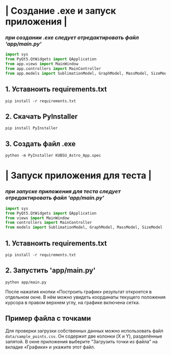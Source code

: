 # **| Создание .exe и запуск приложения |**

### *при создании .exe следует отредактировать файл 'app/main.py'*
```app/main.py
import sys
from PyQt5.QtWidgets import QApplication
from app.views import MainWindow
from app.controllers import MainController
from app.models import SublimationModel, GraphModel, MassModel, SizeModel
```

## 1. Уставноить requirements.txt
```
pip install -r requirements.txt
```

## 2. Скачать PyInstaller
```
pip install PyInstaller
```

## 3. Создать файл .exe
```
python -m PyInstaller KUBSU_Astro_App.spec
```

# **| Запуск приложения для теста |**

### *при запуске приложения для теста следует отредактировать файл 'app/main.py'*
```app/main.py
import sys
from PyQt5.QtWidgets import QApplication
from views import MainWindow
from controllers import MainController
from models import SublimationModel, GraphModel, MassModel, SizeModel
```

## 1. Уставноить requirements.txt
```
pip install -r requirements.txt
```

## 2. Запустить 'app/main.py'
```
python app/main.py
```
После нажатия кнопки «Построить график» результат откроется в отдельном окне.
В нём можно увидеть координаты текущего положения курсора в правом верхнем углу,
на графике включена сетка.
## Пример файла с точками
Для проверки загрузки собственных данных можно использовать файл `data/sample_points.csv`. Он содержит две колонки (X и Y), разделённые запятой. В окне приложения выберите "Загрузить точки из файла" на вкладке «Графики» и укажите этот файл.

